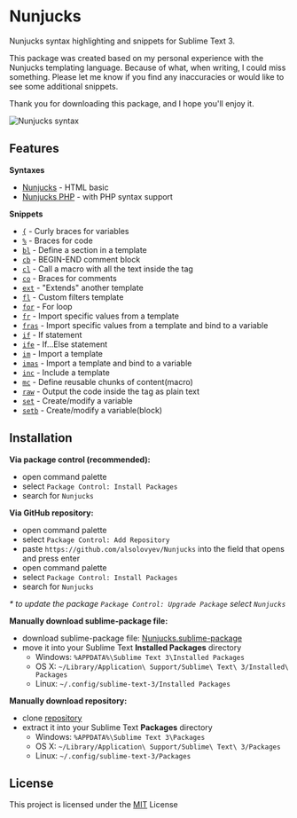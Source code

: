 # Nunjucks

Nunjucks syntax highlighting and snippets for Sublime Text 3.

This package was created based on my personal experience with the Nunjucks templating language. Because of what, when writing, I could miss something. Please let me know if you find any inaccuracies or would like to see some additional snippets.

Thank you for downloading this package, and I hope you'll enjoy it.

![Nunjucks syntax](http://habrastorage.org/webt/tc/ri/fs/tcrifss5klkuhoy7scyvnpj7kvq.jpeg)


## Features

**Syntaxes**

- [Nunjucks](https://github.com/alsolovyev/Nunjucks/blob/master/Syntaxes/Nunjucks.sublime-syntax) - HTML basic
- [Nunjucks PHP](https://github.com/alsolovyev/Nunjucks/blob/master/Syntaxes/Nunjucks%20PHP.sublime-syntax) - with PHP syntax support

**Snippets**

- [`{`](https://github.com/alsolovyev/Nunjucks/blob/master/Snippets/braces.sublime-snippet) - Curly braces for variables
- [`%`](https://github.com/alsolovyev/Nunjucks/blob/master/Snippets/braces.sublime-snippet) - Braces for code
- [`bl`](https://github.com/alsolovyev/Nunjucks/blob/master/Snippets/block.sublime-snippet) - Define a section in a template
- [`cb`](https://github.com/alsolovyev/Nunjucks/blob/master/Snippets/comment_block.sublime-snippet) - BEGIN-END comment block
- [`cl`](https://github.com/alsolovyev/Nunjucks/blob/master/Snippets/call.sublime-snippet) -  Call a macro with all the text inside the tag
- [`co`](https://github.com/alsolovyev/Nunjucks/blob/master/Snippets/comment.sublime-snippet) - Braces for comments
- [`ext`](https://github.com/alsolovyev/Nunjucks/blob/master/Snippets/extends.sublime-snippet) -  "Extends" another template
- [`fl`](https://github.com/alsolovyev/Nunjucks/blob/master/Snippets/filter.sublime-snippet) - Custom filters template
- [`for`](https://github.com/alsolovyev/Nunjucks/blob/master/Snippets/for.sublime-snippet) - For loop
- [`fr`](https://github.com/alsolovyev/Nunjucks/blob/master/Snippets/import_from.sublime-snippet) - Import specific values from a template
- [`fras`](https://github.com/alsolovyev/Nunjucks/blob/master/Snippets/import_from_as.sublime-snippet) - Import specific values from a template and bind to a variable
- [`if`](https://github.com/alsolovyev/Nunjucks/blob/master/Snippets/if.sublime-snippet) - If statement
- [`ife`](https://github.com/alsolovyev/Nunjucks/blob/master/Snippets/if_else.sublime-snippet) - If...Else statement
- [`im`](https://github.com/alsolovyev/Nunjucks/blob/master/Snippets/import.sublime-snippet) - Import a template
- [`imas`](https://github.com/alsolovyev/Nunjucks/blob/master/Snippets/import_as.sublime-snippet) - Import a template and bind to a variable
- [`inc`](https://github.com/alsolovyev/Nunjucks/blob/master/Snippets/include.sublime-snippet) - Include a template
- [`mc`](https://github.com/alsolovyev/Nunjucks/blob/master/Snippets/macro.sublime-snippet) - Define reusable chunks of content(macro)
- [`raw`](https://github.com/alsolovyev/Nunjucks/blob/master/Snippets/raw.sublime-snippet) - Output the code inside the tag as plain text
- [`set`](https://github.com/alsolovyev/Nunjucks/blob/master/Snippets/set.sublime-snippet) - Create/modify a variable
- [`setb`](https://github.com/alsolovyev/Nunjucks/blob/master/Snippets/set_block.sublime-snippet) - Create/modify a variable(block)


## Installation

**Via package control (recommended):**

- open command palette
- select `Package Control: Install Packages`
- search for `Nunjucks`

**Via GitHub repository:**

- open command palette
- select `Package Control: Add Repository`
- paste `https://github.com/alsolovyev/Nunjucks` into the field that opens and press enter
- open command palette
- select `Package Control: Install Packages`
- search for `Nunjucks`

_* to update the package `Package Control: Upgrade Package` select `Nunjucks`_

**Manually download sublime-package file:**

- download sublime-package file: [Nunjucks.sublime-package](https://github.com/alsolovyev/Nunjucks/releases/download/v1.2.2/Nunjucks.sublime-package)
- move it into your Sublime Text **Installed Packages** directory
  - Windows: `%APPDATA%\Sublime Text 3\Installed Packages`
  - OS X: `~/Library/Application\ Support/Sublime\ Text\ 3/Installed\ Packages`
  - Linux: `~/.config/sublime-text-3/Installed Packages`

**Manually download repository:**

- clone [repository](https://github.com/alsolovyev/Nunjucks/archive/master.zip)
- extract it into your Sublime Text **Packages** directory
  - Windows: `%APPDATA%\Sublime Text 3\Packages`
  - OS X: `~/Library/Application\ Support/Sublime\ Text\ 3/Packages`
  - Linux: `~/.config/sublime-text-3/Packages`


## License
This project is licensed under the [MIT](./LICENSE) License
